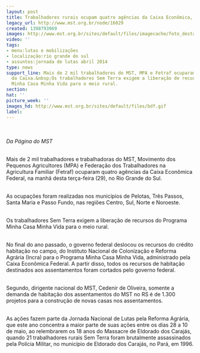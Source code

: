 ```yaml
---
layout: post
title: Trabalhadores rurais ocupam quatro agências da Caixa Econômica, no RS
legacy_url: http://www.mst.org.br/node/16029
created: 1398793969
images: http://www.mst.org.br/sites/default/files/imagecache/foto_destaque/bdf.gif
video: ''
tags:
- menu:lutas e mobilizações
- localização:rio grande do sul
- assuntos:jornada de lutas abril 2014
type: news
support_line: Mais de 2 mil trabalhadores do MST, MPA e Fetraf ocuparam quatro agências
  da Caixa.&nbsp;Os trabalhadores Sem Terra exigem a liberação de recursos do Programa
  Minha Casa Minha Vida para o meio rural.
section: 
hat: ''
picture_week: ''
images_hd: http://www.mst.org.br/sites/default/files/bdf.gif
label: 
---
```

<p class="MsoNormal"><em><br><br>Da Página do MST&nbsp;</em></p><p class="MsoNormal"><br>Mais de 2 mil trabalhadores e trabalhadoras do MST, Movimento dos Pequenos Agricultores (MPA) e Federação dos Trabalhadores na Agricultura Familiar (Fetraf) ocuparam quatro agências da Caixa Econômica Federal, na manhã desta terça-feira (29), no Rio Grande do Sul.</p><p class="MsoNormal"><br>As ocupações foram realizadas nos municípios de Pelotas, Três Passos, Santa Maria e Passo Fundo, nas regiões Centro, Sul, Norte e Noroeste.</p><p class="MsoNormal"><br>Os trabalhadores Sem Terra exigem a liberação de recursos do Programa Minha Casa Minha Vida para o meio rural.</p><p class="MsoNormal"><br>No final do ano passado, o governo federal deslocou os recursos do crédito habitação no campo, do Instituto Nacional de Colonização e Reforma Agrária (Incra) para o Programa Minha Casa Minha Vida, administrado pela Caixa Econômica Federal. A partir disso, todos os recursos de habitação destinados aos assentamentos foram cortados pelo governo federal.</p><p class="MsoNormal"><br>Segundo, dirigente nacional do MST, Cedenir de Oliveira, somente a demanda de habitação dos assentamentos do MST no RS é de 1.300 projetos para a construção de novas casas nos assentamentos.</p><p class="MsoNormal"><br>As ações fazem parte da Jornada Nacional de Lutas pela Reforma Agrária, que este ano concentra a maior parte de suas ações entre os dias 28 a 10 de maio, ao relembrarem os 18 anos do Massacre de Eldorado dos Carajás, quando 21 trabalhadores rurais Sem Terra foram brutalmente assassinados pela Polícia Militar, no município de Eldorado dos Carajás, no Pará, em 1996.</p><p class="MsoNormal">&nbsp;</p>
